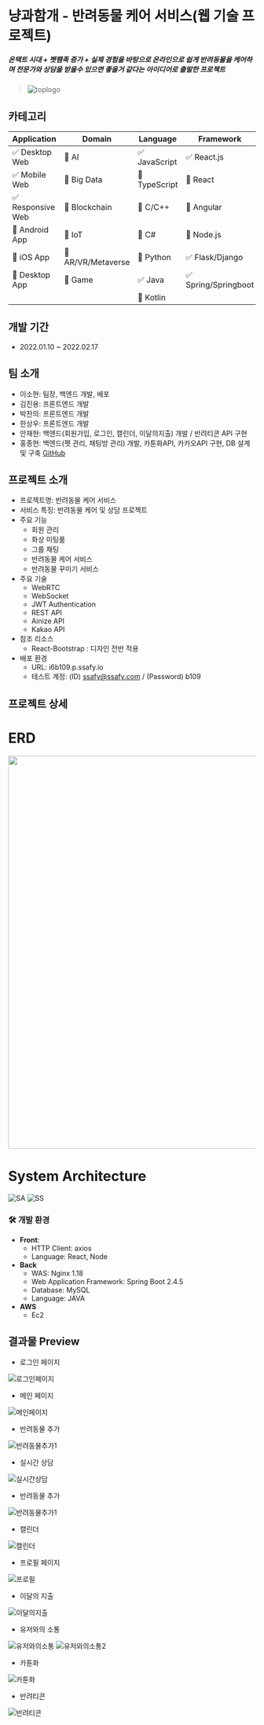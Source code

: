 # 냥과함개 - 반려동물 케어 서비스(웹 기술 프로젝트)
##### 온택트 시대 + 펫팸족 증가 + 실제 경험을 바탕으로 온라인으로 쉽게 반려동물을 케어하며 전문가와 상담을 받을수 있으면 좋을거 같다는 아이디어로 출발한 프로젝트  
> ![toplogo](/uploads/08dd1634901f5a6d6ae2bd1a21e75b7f/toplogo.png)

## 카테고리

| Application | Domain | Language | Framework |
| ---- | ---- | ---- | ---- |
| :white_check_mark: Desktop Web | :black_square_button: AI | :white_check_mark: JavaScript | :white_check_mark: React.js |
| :white_check_mark: Mobile Web | :black_square_button: Big Data | :black_square_button: TypeScript | :black_square_button: React |
| :white_check_mark: Responsive Web | :black_square_button: Blockchain | :black_square_button: C/C++ | :black_square_button: Angular |
| :black_square_button: Android App | :black_square_button: IoT | :black_square_button: C# | :black_square_button: Node.js |
| :black_square_button: iOS App | :black_square_button: AR/VR/Metaverse | :black_square_button: Python | :white_check_mark: Flask/Django |
| :black_square_button: Desktop App | :black_square_button: Game | :white_check_mark: Java | :white_check_mark: Spring/Springboot |
| | | :black_square_button: Kotlin | |

<!-- 필수 항목 -->

## 개발 기간

- 2022.01.10 ~ 2022.02.17 

## 팀 소개
* 이소현: 팀장, 백엔드 개발, 배포
* 김진용: 프론트엔드 개발
* 박찬의: 프론트엔드 개발
* 한상우: 프론트엔드 개발
* 안재현: 백엔드(회원가입, 로그인, 캘린더, 이달의지출) 개발 / 반려티콘 API 구현
* 홍종현: 백엔드(펫 관리, 채팅방 관리) 개발, 카툰화API, 카카오API 구현, DB 설계 및 구축 [GitHub](https://github.com/jonghyunH)

## 프로젝트 소개

* 프로젝트명: 반려동물 케어 서비스
* 서비스 특징: 반려동물 케어 및 상담 프로젝트
* 주요 기능
  - 회원 관리
  - 화상 미팅룸
  - 그룹 채팅
  - 반려동물 케어 서비스
  - 반려동물 꾸미기 서비스
* 주요 기술
  - WebRTC
  - WebSocket
  - JWT Authentication
  - REST API
  - Ainize API
  - Kakao API
* 참조 리소스
  * React-Bootstrap : 디자인 전반 적용
* 배포 환경
  - URL: i6b109.p.ssafy.io
  - 테스트 계정: (ID) ssafy@ssafy.com / (Password) b109


## 프로젝트 상세

# ERD  
<img src="/uploads/acfae49f53739b192ea0ac4cbb8a0890/ERD.png" width="800" height="800">

# System Architecture
![SA](/uploads/6526f362bf9ff6465dece57af6ad4455/SA.PNG)
![SS](/uploads/29b4ccdbde2c777db3a9e770e9baac14/SS.PNG)
### :hammer_and_wrench: 개발 환경

- **Front**:
  - HTTP Client: axios
  - Language: React, Node
- **Back**
  - WAS: Nginx 1.18
  - Web Application Framework: Spring Boot 2.4.5
  - Database: MySQL
  - Language: JAVA
- **AWS**
  - Ec2

## 결과물 Preview

- 로그인 페이지 

![로그인페이지](/uploads/50fb85f00341ca68d9437c33930f7757/로그인페이지.png)

- 메인 페이지

![메인페이지](/uploads/4adf45e993c79148d2a4a2964c1d37a5/메인페이지.png)

- 반려동물 추가

![반려동물추가1](/uploads/c8bafd97dac60e065306171c4238c7a7/반려동물추가1.png)

- 실시간 상담

![실시간상담](/uploads/ed42777ac8fdd576a0dabe41005cfb78/실시간상담.png)

- 반려동물 추가

![반려동물추가1](/uploads/0bc22e40fdb9d9b71e4ad51e13469146/반려동물추가1.png)

- 캘린더

![캘린더](/uploads/57065012fb44f9b0380c770b5ad99810/캘린더.png)

- 프로필 페이지

![프로필](/uploads/ada86b9f630495720f0dd8e4064eabd4/프로필.png)

- 이달의 지출

![이달의지출](/uploads/06328b7bf87706554ee334299a278c9f/이달의지출.png)

- 유저와의 소통
  
![유저와의소통](/uploads/3535887bdb92fc24d20d222c2b0afbe8/유저와의소통.png)
![유저와의소통2](/uploads/192be6505f330f1c5ae7119a827c80a8/유저와의소통2.png)

- 카툰화

![카툰화](/uploads/27b2a020e0bed99d061c4228361beb77/카툰화.png)

- 반려티콘

![반려티콘](/uploads/9c4df3fd1fe28940f187e9d024c166f7/반려티콘.png)
